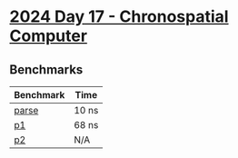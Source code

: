 # [2024 Day 17 - Chronospatial Computer](https://adventofcode.com/2024/day/17)

## Benchmarks

<!-- BEGIN benches -->
| Benchmark                 | Time  |
| ------------------------- | ----- |
| [parse](./src/lib.rs#L12) | 10 ns |
| [p1](./src/lib.rs#L24)    | 68 ns |
| [p2](./src/lib.rs#L57)    | N/A   |
<!-- END benches -->
<!-- BEGIN other_benches -->

<!-- END other_benches -->
